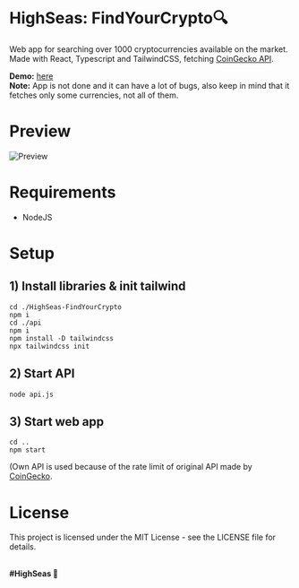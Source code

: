 # HighSeas: FindYourCrypto🔍
Web app for searching over 1000 cryptocurrencies available on the market. <br>
Made with React, Typescript and TailwindCSS, fetching [CoinGecko API](https://www.coingecko.com/en/api).

**Demo:** [here](https://ondrejpacovsky.cz/demo/highseas/FindYourCrypto/index.html) <br>
**Note:** App is not done and it can have a lot of bugs, also keep in mind that it fetches only some currencies, not all of them.

# Preview
![Preview](https://ondrejpacovsky.cz/demo/highseas/FindYourCrypto/preview.jpg)

# Requirements
- NodeJS

# Setup 
## 1) Install libraries & init tailwind
```
cd ./HighSeas-FindYourCrypto
npm i
cd ./api
npm i
npm install -D tailwindcss
npx tailwindcss init
```
## 2) Start API
```
node api.js
```
## 3) Start web app
```
cd ..
npm start
```

(Own API is used because of the rate limit of original API made by [CoinGecko](https://www.coingecko.com/en/api).

# License
This project is licensed under the MIT License - see the LICENSE file for details.

<br>
<b>#HighSeas 💖</b>
